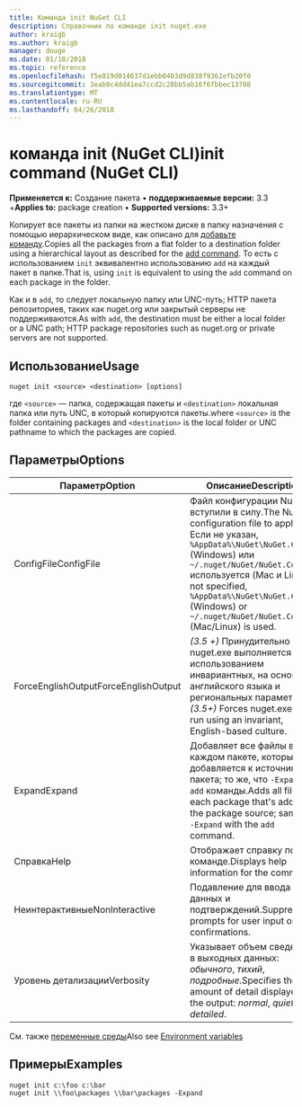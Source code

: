```yaml
---
title: Команда init NuGet CLI
description: Справочник по команде init nuget.exe
author: kraigb
ms.author: kraigb
manager: douge
ms.date: 01/18/2018
ms.topic: reference
ms.openlocfilehash: f5e819d014637d1ebb0403d9d838f9362efb20f0
ms.sourcegitcommit: 3eab9c4dd41ea7ccd2c28bb5ab16f6fbbec13708
ms.translationtype: MT
ms.contentlocale: ru-RU
ms.lasthandoff: 04/26/2018
---
```

# <a name="init-command-nuget-cli"></a><span data-ttu-id="b03a4-103">команда init (NuGet CLI)</span><span class="sxs-lookup"><span data-stu-id="b03a4-103">init command (NuGet CLI)</span></span>

<span data-ttu-id="b03a4-104">**Применяется к:** Создание пакета &bullet; **поддерживаемые версии:** 3.3 +</span><span class="sxs-lookup"><span data-stu-id="b03a4-104">**Applies to:** package creation &bullet; **Supported versions:** 3.3+</span></span>

<span data-ttu-id="b03a4-105">Копирует все пакеты из папки на жестком диске в папку назначения с помощью иерархическом виде, как описано для [добавьте команду](cli-ref-add.md).</span><span class="sxs-lookup"><span data-stu-id="b03a4-105">Copies all the packages from a flat folder to a destination folder using a hierarchical layout as described for the [add command](cli-ref-add.md).</span></span> <span data-ttu-id="b03a4-106">То есть с использованием `init` эквивалентно использованию `add` на каждый пакет в папке.</span><span class="sxs-lookup"><span data-stu-id="b03a4-106">That is, using `init` is equivalent to using the `add` command on each package in the folder.</span></span>

<span data-ttu-id="b03a4-107">Как и в `add`, то следует локальную папку или UNC-путь; HTTP пакета репозиториев, таких как nuget.org или закрытый серверы не поддерживаются.</span><span class="sxs-lookup"><span data-stu-id="b03a4-107">As with `add`, the destination must be either a local folder or a UNC path; HTTP package repositories such as nuget.org or private servers are not supported.</span></span>

## <a name="usage"></a><span data-ttu-id="b03a4-108">Использование</span><span class="sxs-lookup"><span data-stu-id="b03a4-108">Usage</span></span>

```cli
nuget init <source> <destination> [options]
```

<span data-ttu-id="b03a4-109">где `<source>` — папка, содержащая пакеты и `<destination>` локальная папка или путь UNC, в который копируются пакеты.</span><span class="sxs-lookup"><span data-stu-id="b03a4-109">where `<source>` is the folder containing packages and `<destination>` is the local folder or UNC pathname to which the packages are copied.</span></span>

## <a name="options"></a><span data-ttu-id="b03a4-110">Параметры</span><span class="sxs-lookup"><span data-stu-id="b03a4-110">Options</span></span>

| <span data-ttu-id="b03a4-111">Параметр</span><span class="sxs-lookup"><span data-stu-id="b03a4-111">Option</span></span> | <span data-ttu-id="b03a4-112">Описание</span><span class="sxs-lookup"><span data-stu-id="b03a4-112">Description</span></span> |
| --- | --- |
| <span data-ttu-id="b03a4-113">ConfigFile</span><span class="sxs-lookup"><span data-stu-id="b03a4-113">ConfigFile</span></span> | <span data-ttu-id="b03a4-114">Файл конфигурации NuGet вступили в силу.</span><span class="sxs-lookup"><span data-stu-id="b03a4-114">The NuGet configuration file to apply.</span></span> <span data-ttu-id="b03a4-115">Если не указан, `%AppData%\NuGet\NuGet.Config` (Windows) или `~/.nuget/NuGet/NuGet.Config` используется (Mac и Linux).</span><span class="sxs-lookup"><span data-stu-id="b03a4-115">If not specified, `%AppData%\NuGet\NuGet.Config` (Windows) or `~/.nuget/NuGet/NuGet.Config` (Mac/Linux) is used.</span></span>|
| <span data-ttu-id="b03a4-116">ForceEnglishOutput</span><span class="sxs-lookup"><span data-stu-id="b03a4-116">ForceEnglishOutput</span></span> | <span data-ttu-id="b03a4-117">*(3.5 +)*  Принудительно nuget.exe выполняется с использованием инвариантных, на основе английского языка и региональных параметров.</span><span class="sxs-lookup"><span data-stu-id="b03a4-117">*(3.5+)* Forces nuget.exe to run using an invariant, English-based culture.</span></span> |
| <span data-ttu-id="b03a4-118">Expand</span><span class="sxs-lookup"><span data-stu-id="b03a4-118">Expand</span></span> | <span data-ttu-id="b03a4-119">Добавляет все файлы в каждом пакете, который добавляется к источнику пакета; то же, что `-Expand` с `add` команды.</span><span class="sxs-lookup"><span data-stu-id="b03a4-119">Adds all files in each package that's added to the package source; same as `-Expand` with the `add` command.</span></span> |
| <span data-ttu-id="b03a4-120">Справка</span><span class="sxs-lookup"><span data-stu-id="b03a4-120">Help</span></span> | <span data-ttu-id="b03a4-121">Отображает справку по команде.</span><span class="sxs-lookup"><span data-stu-id="b03a4-121">Displays help information for the command.</span></span> |
| <span data-ttu-id="b03a4-122">Неинтерактивные</span><span class="sxs-lookup"><span data-stu-id="b03a4-122">NonInteractive</span></span> | <span data-ttu-id="b03a4-123">Подавление для ввода данных и подтверждений.</span><span class="sxs-lookup"><span data-stu-id="b03a4-123">Suppresses prompts for user input or confirmations.</span></span> |
| <span data-ttu-id="b03a4-124">Уровень детализации</span><span class="sxs-lookup"><span data-stu-id="b03a4-124">Verbosity</span></span> | <span data-ttu-id="b03a4-125">Указывает объем сведений в выходных данных: *обычного*, *тихий*, *подробные*.</span><span class="sxs-lookup"><span data-stu-id="b03a4-125">Specifies the amount of detail displayed in the output: *normal*, *quiet*, *detailed*.</span></span> |

<span data-ttu-id="b03a4-126">См. также [переменные среды](cli-ref-environment-variables.md)</span><span class="sxs-lookup"><span data-stu-id="b03a4-126">Also see [Environment variables](cli-ref-environment-variables.md)</span></span>

## <a name="examples"></a><span data-ttu-id="b03a4-127">Примеры</span><span class="sxs-lookup"><span data-stu-id="b03a4-127">Examples</span></span>

```cli
nuget init c:\foo c:\bar
nuget init \\foo\packages \\bar\packages -Expand
```
